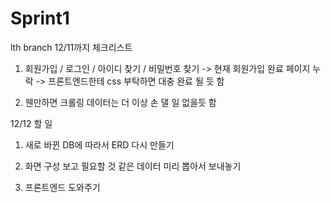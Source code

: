 # Sprint1
lth branch
12/11까지 체크리스트
1. 회원가입 / 로그인 / 아이디 찾기 / 비밀번호 찾기
 -> 현재 회원가입 완료 페이지 누락
 -> 프론트엔드한테 css 부탁하면 대충 완료 될 듯 함

2. 웬만하면 크롤링 데이터는 더 이상 손 댈 일 없을듯 함

12/12 할 일
1. 새로 바뀐 DB에 따라서 ERD 다시 만들기

2. 화면 구성 보고 필요할 것 같은 데이터 미리 뽑아서 보내놓기

3. 프론트엔드 도와주기


